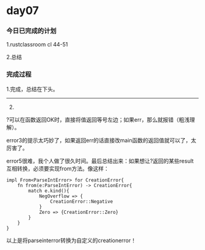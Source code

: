 # day07

### 今日已完成的计划

1.rustclassroom cl 44-51

2.总结

### 完成过程

1.完成，总结在下头。

---

2.

?可以在函数返回OK时，直接将值返回等号左边；如果err，那么就报错（粗浅理解）。

error3的提示太巧妙了，如果返回err的话直接改main函数的返回值就可以了，太厉害了。



error5很难，我个人做了很久时间。最后总结出来：如果想让?返回的某些result互相转换，必须要实现from方法。像这样：

```
impl From<ParseIntError> for CreationError{
    fn from(e:ParseIntError) -> CreationError{
        match e.kind(){
            NegOverflow => {
                CreationError::Negative
            }
            Zero => {CreationError::Zero}
        }
    }
}
```

以上是将parseinterror转换为自定义的creationerror！
